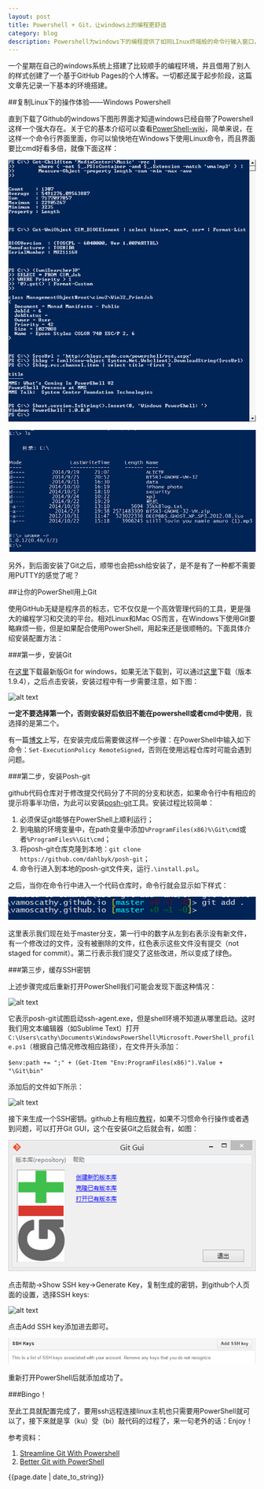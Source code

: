 ```yaml
---
layout: post
title: Powershell + Git，让windows上的编程更舒适
category: blog
description: Powershell为windows下的编程提供了如同LInux终端般的命令行输入窗口，而git则让代码管理更加清晰便捷。
---
```


一个星期在自己的windows系统上搭建了比较顺手的编程环境，并且借用了别人的样式创建了一个基于GitHub Pages的个人博客。一切都还属于起步阶段，这篇文章先记录一下基本的环境搭建。

##复制Linux下的操作体验——Windows Powershell

直到下载了Github的windows下图形界面才知道windows已经自带了Powershell这样一个强大存在。关于它的基本介绍可以查看[PowerShell-wiki](http://zh.wikipedia.org/wiki/Windows_PowerShell)，简单来说，在这样一个命令行界面里面，你可以愉快地在Windows下使用Linux命令，而且界面要比cmd好看多倍，就像下面这样：

![alt text](/images/Windows_PowerShell_1.0_PD.png "PowerShell-wiki")

![alt text](/images/powershell2.jpg "PowerShell-v4.0")

另外，到后面安装了Git之后，顺带也会把ssh给安装了，是不是有了一种都不需要用PUTTY的感觉了呢？

##让你的PowerShell用上Git

使用GitHub无疑是程序员的标志，它不仅仅是一个高效管理代码的工具，更是强大的编程学习和交流的平台。相对Linux和Mac OS而言，在Windows下使用Git要略麻烦一些，但是如果配合使用PowerShell，用起来还是很顺畅的。下面具体介绍安装配置方法：

###第一步，安装Git

在[这里](http://git-scm.com/download/win)下载最新版Git for windows，如果无法下载到，可以通过[这里](http://pan.baidu.com/s/1sjPnOuT)下载（版本1.9.4），之后点击安装，安装过程中有一步需要注意，如下图：

![alt text](http://cdn.imtraum.com/blog/images/install-git2.png "install git")

**一定不要选择第一个，否则安装好后依旧不能在powershell或者cmd中使用**，我选择的是第二个。

有一篇[博文](http://haacked.com/archive/2011/12/13/better-git-with-powershell.aspx/)上写，在安装完成后需要做这样一个步骤：在PowerShell中输入如下命令：`Set-ExecutionPolicy RemoteSigned`，否则在使用远程仓库时可能会遇到问题。

###第二步，安装Posh-git

github代码仓库对于修改提交代码分了不同的分支和状态，如果命令行中有相应的提示将事半功倍，为此可以安装[posh-git](https://github.com/dahlbyk/posh-git)工具。安装过程比较简单：

1. 必须保证git能够在PowerShell上顺利运行；
2. 到电脑的环境变量中，在path变量中添加`%ProgramFiles(x86)%\Git\cmd`或者`%ProgramFiles%\Git\cmd`；
3. 将posh-git仓库克隆到本地：`git clone https://github.com/dahlbyk/posh-git`；
4. 命令行进入到本地的posh-git文件夹，运行`.\install.psl`。

之后，当你在命令行中进入一个代码仓库时，命令行就会显示如下样式：

![alt text](/images/posh-git.jpg "posh-git")

这里表示我们现在处于master分支，第一行中的数字从左到右表示没有新文件，有一个修改过的文件，没有被删除的文件，红色表示这些文件没有提交（not staged for commit）。第二行表示我们提交了这些改进，所以变成了绿色。

###第三步，缓存SSH密钥

上述步骤完成后重新打开PowerShell我们可能会发现下面这种情况：

![alt text](http://cdn.imtraum.com/blog/images/could-not-find-ssh-agent-warning.png)

它表示posh-git试图启动ssh-agent.exe，但是shell环境不知道从哪里启动。这时我们用文本编辑器（如Sublime Text）打开`C:\Users\cathy\Documents\WindowsPowerShell\Microsoft.PowerShell_profile.ps1`（根据自己情况修改相应路径），在文件开头添加：

`$env:path += ";" + (Get-Item "Env:ProgramFiles(x86)").Value + "\Git\bin"`

添加后的文件如下所示：

![alt text](http://cdn.imtraum.com/blog/images/add-ssh-agent-to-powershell-profile.png)

接下来生成一个SSH密钥。github上有相应[教程](https://help.github.com/articles/generating-ssh-keys)，如果不习惯命令行操作或者遇到问题，可以打开Git GUI，这个在安装Git之后就会有，如图：

![alt text](/images/gitgui.jpg "git gui")

点击帮助->Show SSH key->Generate Key，复制生成的密钥，到github个人页面的设置，选择SSH keys:

![alt text](/images/gitkeys.jpg)

点击Add SSH key添加进去即可。

![alt text](/images/sshkeys2.jpg)

重新打开PowerShell后就添加成功了。

###Bingo！

至此工具就配置完成了，要用ssh远程连接linux主机也只需要用PowerShell就可以了，接下来就是享（ku）受（bi）敲代码的过程了，来一句老外的话：Enjoy！

参考资料：

1. [Streamline Git With Powershell](http://www.imtraum.com/blog/streamline-git-with-powershell)
2. [Better Git with PowerShell](http://haacked.com/archive/2011/12/13/better-git-with-powershell.aspx)

{{page.date | date_to_string}}